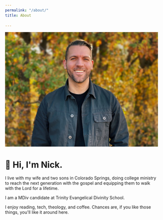 ```yaml
---
permalink: "/about/"
title: About

---
```

![](/uploads/nick.jpg)

# 👋 Hi, I'm Nick.

I live with my wife and two sons in Colorado Springs, doing college ministry to reach the next generation with the gospel and equipping them to walk with the Lord for a lifetime.

I am a MDiv candidate at Trinity Evangelical Divinity School.

I enjoy reading, tech, theology, and coffee. Chances are, if you like those things, you'll like it around here.